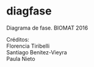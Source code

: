 # diagfase
Diagrama de fase. BIOMAT 2016

Créditos:    
Florencia Tiribelli   
Santiago Benitez-Vieyra   
Paula Nieto   

